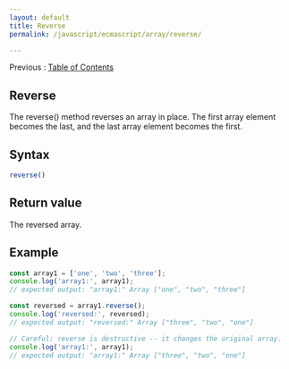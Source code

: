 ```yaml
---
layout: default
title: Reverse
permalink: /javascript/ecmascript/array/reverse/

---
```


Previous : [Table of Contents](./index.md)


## Reverse

The reverse() method reverses an array in place. The first array element becomes the last, and the last array element becomes the first.


## Syntax
```javascript
reverse()
```


## Return value
The reversed array.


## Example

```javascript
const array1 = ['one', 'two', 'three'];
console.log('array1:', array1);
// expected output: "array1:" Array ["one", "two", "three"]

const reversed = array1.reverse();
console.log('reversed:', reversed);
// expected output: "reversed:" Array ["three", "two", "one"]

// Careful: reverse is destructive -- it changes the original array.
console.log('array1:', array1);
// expected output: "array1:" Array ["three", "two", "one"]
```
